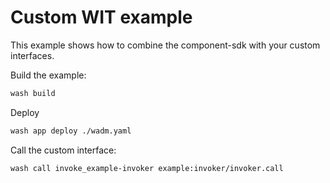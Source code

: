 # Custom WIT example

This example shows how to combine the component-sdk with your custom interfaces.

Build the example:

```bash
wash build
```

Deploy

```bash
wash app deploy ./wadm.yaml
```

Call the custom interface:

```bash
wash call invoke_example-invoker example:invoker/invoker.call
```
